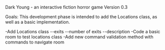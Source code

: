 Dark Young - an interactive fiction horror game
Version 0.3

Goals: This development phase is intended to add the Locations class, as well as a basic implementation.

-Add Locations class
--exits
--number of exits
--description
-Code a basic room to test locations class
-Add new command validation method with commands to navigate room